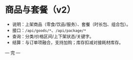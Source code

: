 # 商品与套餐（v2）

- 说明：上架商品（零食/饮品/服务）、套餐（时长包、组合包）。
- 接口：`/api/goods/*`、`/api/package/*`
- 查询：分类/价格区间/上下架状态/关键字。
- 结算：与订单项融合，支持加购；库存扣减对接耗材库存。

— 完 —